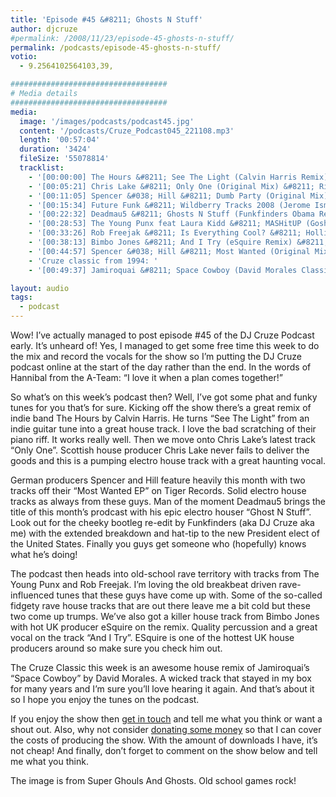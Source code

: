 ```yaml
---
title: 'Episode #45 &#8211; Ghosts N Stuff'
author: djcruze
#permalink: /2008/11/23/episode-45-ghosts-n-stuff/
permalink: /podcasts/episode-45-ghosts-n-stuff/
votio:
  - 9.2564102564103,39,

###################################
# Media details
###################################
media:
  image: '/images/podcasts/podcast45.jpg'
  content: '/podcasts/Cruze_Podcast045_221108.mp3'
  length: '00:57:04'
  duration: '3424'
  fileSize: '55078814'
  tracklist:
    - '[00:00:00] The Hours &#8211; See The Light (Calvin Harris Remix) &#8211; Is Good Music'
    - '[00:05:21] Chris Lake &#8211; Only One (Original Mix) &#8211; Rising Music'
    - '[00:11:05] Spencer &#038; Hill &#8211; Dumb Party (Original Mix) &#8211; Tiger Records'
    - '[00:15:34] Future Funk &#8211; Wildberry Tracks 2008 (Jerome Isma Ae Original Vocal Mix) &#8211; Ambassade'
    - '[00:22:32] Deadmau5 &#8211; Ghosts N Stuff (Funkfinders Obama Re-edit) &#8211; Mau5trap'
    - '[00:28:53] The Young Punx feat Laura Kidd &#8211; MASHitUP (Goshi Goshi Remix) &#8211; Mofo Hifi'
    - '[00:33:26] Rob Freejak &#8211; Is Everything Cool? &#8211; Hollister Records'
    - '[00:38:13] Bimbo Jones &#8211; And I Try (eSquire Remix) &#8211; White'
    - '[00:44:57] Spencer &#038; Hill &#8211; Most Wanted (Original Mix) &#8211; Tiger Records'
    - 'Cruze classic from 1994: '
    - '[00:49:37] Jamiroquai &#8211; Space Cowboy (David Morales Classic Club Mix) &#8211; Sony'

layout: audio
tags:
  - podcast
---
```


Wow! I&#8217;ve actually managed to post episode #45 of the DJ Cruze Podcast early. It&#8217;s unheard of! Yes, I managed to get some free time this week to do the mix and record the vocals for the show so I&#8217;m putting the DJ Cruze podcast online at the start of the day rather than the end. In the words of Hannibal from the A-Team: &#8220;I love it when a plan comes together!&#8221;

So what&#8217;s on this week&#8217;s podcast then? Well, I&#8217;ve got some phat and funky tunes for you that&#8217;s for sure. Kicking off the show there&#8217;s a great remix of indie band The Hours by Calvin Harris. He turns &#8220;See The Light&#8221; from an indie guitar tune into a great house track. I love the bad scratching of their piano riff. It works really well. Then we move onto Chris Lake&#8217;s latest track &#8220;Only One&#8221;. Scottish house producer Chris Lake never fails to deliver the goods and this is a pumping electro house track with a great haunting vocal.

German producers Spencer and Hill feature heavily this month with two tracks off their &#8220;Most Wanted EP&#8221; on Tiger Records. Solid electro house tracks as always from these guys. Man of the moment Deadmau5 brings the title of this month&#8217;s prodcast with his epic electro houser &#8220;Ghost N Stuff&#8221;. Look out for the cheeky bootleg re-edit by Funkfinders (aka DJ Cruze aka me) with the extended breakdown and hat-tip to the new President elect of the United States. Finally you guys get someone who (hopefully) knows what he&#8217;s doing!

The podcast then heads into old-school rave territory with tracks from The Young Punx and Rob Freejak. I&#8217;m loving the old breakbeat driven rave-influenced tunes that these guys have come up with. Some of the so-called fidgety rave house tracks that are out there leave me a bit cold but these two come up trumps. We&#8217;ve also got a killer house track from Bimbo Jones with hot UK producer eSquire on the remix. Quality percussion and a great vocal on the track &#8220;And I Try&#8221;. ESquire is one of the hottest UK house producers around so make sure you check him out.

The Cruze Classic this week is an awesome house remix of Jamiroquai&#8217;s &#8220;Space Cowboy&#8221; by David Morales. A wicked track that stayed in my box for many years and I&#8217;m sure you&#8217;ll love hearing it again. And that&#8217;s about it so I hope you enjoy the tunes on the podcast.

If you enjoy the show then [get in touch][2] and tell me what you think or want a shout out. Also, why not consider [donating some money][3] so that I can cover the costs of producing the show. With the amount of downloads I have, it&#8217;s not cheap! And finally, don&#8217;t forget to comment on the show below and tell me what you think.

The image is from Super Ghouls And Ghosts. Old school games rock!

[1]: http://www.djcruze.co.uk/cms/wp-content/uploads/2008/11/podcast45.jpg
[2]: /contact
[3]: http://www.dreamhost.com/donate.cgi?id=8244
[4]: http://www.djcruze.co.uk/cms/wp-content/DownloadButton.gif
[5]: http://www.djcruzeaudio.co.uk/podcasts/Cruze_Podcast045_221108.mp3
